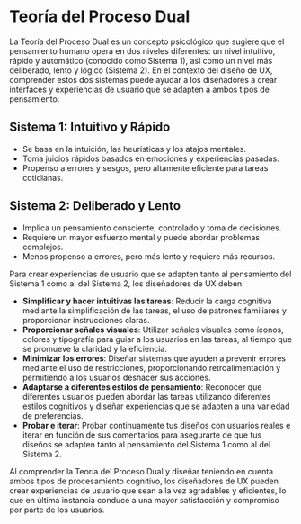 # Teoría del Proceso Dual

La Teoría del Proceso Dual es un concepto psicológico que sugiere que el pensamiento humano opera en dos niveles diferentes: un nivel intuitivo, rápido y automático (conocido como Sistema 1), así como un nivel más deliberado, lento y lógico (Sistema 2). En el contexto del diseño de UX, comprender estos dos sistemas puede ayudar a los diseñadores a crear interfaces y experiencias de usuario que se adapten a ambos tipos de pensamiento.

## Sistema 1: Intuitivo y Rápido

- Se basa en la intuición, las heurísticas y los atajos mentales.
- Toma juicios rápidos basados en emociones y experiencias pasadas.
- Propenso a errores y sesgos, pero altamente eficiente para tareas cotidianas.

## Sistema 2: Deliberado y Lento

- Implica un pensamiento consciente, controlado y toma de decisiones.
- Requiere un mayor esfuerzo mental y puede abordar problemas complejos.
- Menos propenso a errores, pero más lento y requiere más recursos.

Para crear experiencias de usuario que se adapten tanto al pensamiento del Sistema 1 como al del Sistema 2, los diseñadores de UX deben:

- **Simplificar y hacer intuitivas las tareas**: Reducir la carga cognitiva mediante la simplificación de las tareas, el uso de patrones familiares y proporcionar instrucciones claras.
- **Proporcionar señales visuales**: Utilizar señales visuales como íconos, colores y tipografía para guiar a los usuarios en las tareas, al tiempo que se promueve la claridad y la eficiencia.
- **Minimizar los errores**: Diseñar sistemas que ayuden a prevenir errores mediante el uso de restricciones, proporcionando retroalimentación y permitiendo a los usuarios deshacer sus acciones.
- **Adaptarse a diferentes estilos de pensamiento**: Reconocer que diferentes usuarios pueden abordar las tareas utilizando diferentes estilos cognitivos y diseñar experiencias que se adapten a una variedad de preferencias.
- **Probar e iterar**: Probar continuamente tus diseños con usuarios reales e iterar en función de sus comentarios para asegurarte de que tus diseños se adapten tanto al pensamiento del Sistema 1 como al del Sistema 2.

Al comprender la Teoría del Proceso Dual y diseñar teniendo en cuenta ambos tipos de procesamiento cognitivo, los diseñadores de UX pueden crear experiencias de usuario que sean a la vez agradables y eficientes, lo que en última instancia conduce a una mayor satisfacción y compromiso por parte de los usuarios.
